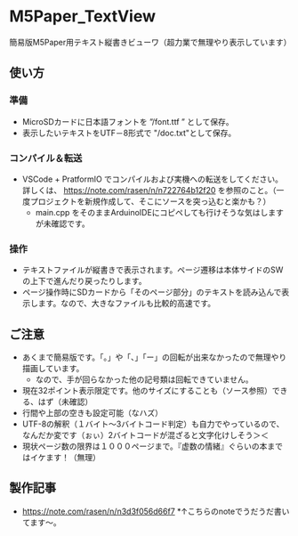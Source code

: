 # M5Paper_TextView

簡易版M5Paper用テキスト縦書きビューワ（超力業で無理やり表示しています）


## 使い方
### 準備
* MicroSDカードに日本語フォントを ”/font.ttf ” として保存。
* 表示したいテキストをUTF－8形式で "/doc.txt"として保存。

### コンパイル＆転送
* VSCode + PratformIO でコンパイルおよび実機への転送をしてください。詳しくは、 https://note.com/rasen/n/n722764b12f20 を参照のこと。（一度プロジェクトを新規作成して、そこにソースを突っ込むと楽かも？）
    * main.cpp をそのままArduinoIDEにコピペしても行けそうな気はしますが未確認です。

### 操作
* テキストファイルが縦書きで表示されます。ページ遷移は本体サイドのSWの上下で進んだり戻ったりします。
* ページ操作時にSDカードから「そのページ部分」のテキストを読み込んで表示します。なので、大きなファイルも比較的高速です。

## ご注意
* あくまで簡易版です。「。」や「、」「ー」の回転が出来なかったので無理やり描画しています。
    * なので、手が回らなかった他の記号類は回転できていません。
* 現在32ポイント表示限定です。他のサイズにすることも（ソース参照）できる、はず（未確認）
* 行間や上部の空きも設定可能（なハズ）
* UTF-8の解釈（１バイト～3バイトコード判定）も自力でやっているので、なんだか変です（ぉぃ）2バイトコードが混ざると文字化けしそう＞＜
* 現状ページ数の限界は１０００ページまで。『虚数の情緒』ぐらいの本まではイケます！（無理）

## 製作記事
* https://note.com/rasen/n/n3d3f056d66f7
    *↑こちらのnoteでうだうだ書いてます～。
